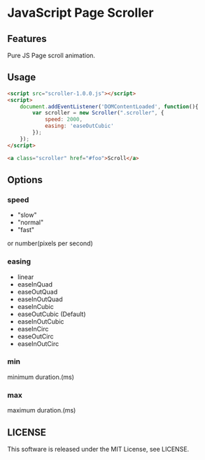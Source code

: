 # JavaScript Page Scroller

## Features

Pure JS Page scroll animation.

## Usage
```html
<script src="scroller-1.0.0.js"></script>
<script>
    document.addEventListener('DOMContentLoaded', function(){
        var scroller = new Scroller(".scroller", {
            speed: 2000,
            easing: 'easeOutCubic'
        });
    });
</script>
```

```html
<a class="scroller" href="#foo">Scroll</a>
```

## Options

### speed
- "slow"
- "normal"
- "fast"

or number(pixels per second)

### easing

- linear
- easeInQuad
- easeOutQuad
- easeInOutQuad
- easeInCubic
- easeOutCubic (Default)
- easeInOutCubic
- easeInCirc
- easeOutCirc
- easeInOutCirc

### min

minimum duration.(ms)

### max

maximum duration.(ms)

## LICENSE

This software is released under the MIT License, see LICENSE.